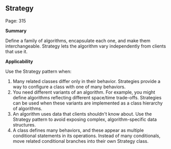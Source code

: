## Strategy

Page: 315

**Summary**

Define a family of algorithms, encapsulate each one, and make them interchangeable. Strategy lets the algorithm vary independently from clients that use it.

**Applicability**

Use the Strategy pattern when:

1. Many related classes differ only in their behavior. Strategies provide a way to configure a class with one of many behaviors.
2. You need different variants of an algorithm. For example, you might define algorithms reflecting different space/time trade-offs. Strategies can be used when these variants are implemented as a class hierarchy of algorithms.
3. An algorithm uses data that clients shouldn't know about. Use the Strategy pattern to avoid exposing complex, algorithm-specific data structures.
4. A class defines many behaviors, and these appear as multiple conditional statements in its operations. Instead of many conditionals, move related conditional branches into their own Strategy class.
